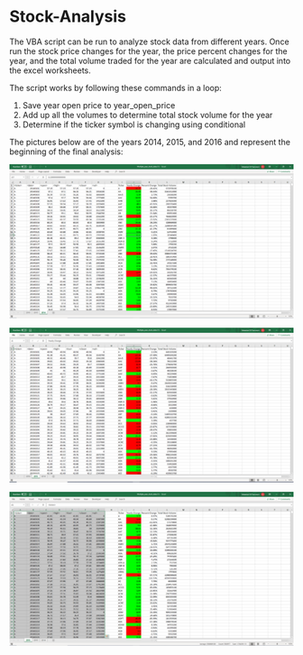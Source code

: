 # Stock-Analysis

The VBA script can be run to analyze stock data from different years. Once run the stock price changes for the year, the price percent changes for the year, and the total volume traded for the year are calculated and output into the excel worksheets.

The script works by following these commands in a loop:

1) Save year open price to year_open_price
2) Add up all the volumes to determine total stock volume for the year
3) Determine if the ticker symbol is changing using conditional

The pictures below are of the years 2014, 2015, and 2016 and represent the beginning of the final analysis:

![Image description](https://github.com/sebastiandifrancesco/Stock-Analysis/blob/main/Picture-of-each-year/2014.PNG)

![Image description](https://github.com/sebastiandifrancesco/Stock-Analysis/blob/main/Picture-of-each-year/2015.PNG)

![Image description](https://github.com/sebastiandifrancesco/Stock-Analysis/blob/main/Picture-of-each-year/2016.PNG)
